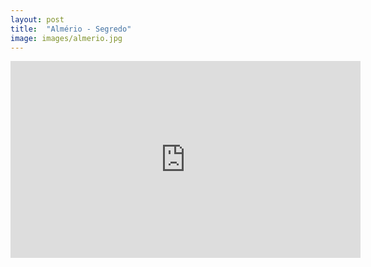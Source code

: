 ```yaml
---
layout: post
title:  "Almério - Segredo"
image: images/almerio.jpg
---
```


<div class="video-container">
    <iframe width="560" height="315" src="https://www.youtube.com/embed/brB0hsEVmkc?controls=1" frameborder="0" allow="accelerometer; autoplay; encrypted-media; gyroscope; picture-in-picture" allowfullscreen></iframe>
</div>
